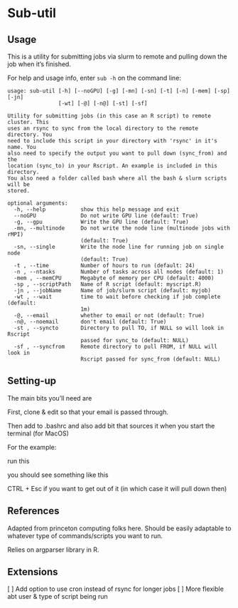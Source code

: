 Sub-util
================

## Usage

This is a utility for submitting jobs via slurm to remote and pulling
down the job when it’s finished.

For help and usage info, enter `sub -h` on the command line:

    usage: sub-util [-h] [--noGPU] [-g] [-mn] [-sn] [-t] [-n] [-mem] [-sp] [-jn]
                    [-wt] [-@] [-n@] [-st] [-sf]
    
    Utility for submitting jobs (in this case an R script) to remote cluster. This
    uses an rsync to sync from the local directory to the remote directory. You
    need to include this script in your directory with 'rsync' in it's name. You
    also need to specify the output you want to pull down (sync_from) and the
    location (sync_to) in your Rscript. An example is included in this directory.
    You also need a folder called bash where all the bash & slurm scripts will be
    stored.
    
    optional arguments:
      -h, --help           show this help message and exit
      --noGPU              Do not write GPU line (default: True)
      -g, --gpu            Write the GPU line (default: True)
      -mn, --multinode     Do not write the node line (multinode jobs with rMPI)
                           (default: True)
      -sn, --single        Write the node line for running job on single node
                           (default: True)
      -t , --time          Number of hours to run (default: 24)
      -n , --ntasks        Number of tasks across all nodes (default: 1)
      -mem , --memCPU      Megabyte of memory per CPU (default: 4000)
      -sp , --scriptPath   Name of R script (default: myscript.R)
      -jn , --jobName      Name of job/slurm script (default: myjob)
      -wt , --wait         time to wait before checking if job complete (default:
                           1m)
      -@, --email          whether to email or not (default: True)
      -n@, --noemail       don't email (default: True)
      -st , --syncto       Directory to pull TO, if NULL so will look in Rscript
                           passed for sync_to (default: NULL)
      -sf , --syncfrom     Remote directory to pull FROM, if NULL will look in
                           Rscript passed for sync_from (default: NULL)

## Setting-up

The main bits you’ll need are

First, clone & edit so that your email is passed through.

Then add to .bashrc and also add bit that sources it when you start the
terminal (for MacOS)

For the example:

run this

you should see something like this

CTRL + Esc if you want to get out of it (in which case it will pull down
then)

## References

Adapted from princeton computing folks here. Should be easily adaptable
to whatever type of commands/scripts you want to run.

Relies on argparser library in R.

## Extensions

[ ] Add option to use cron instead of rsync for longer jobs
[ ] More flexible abt user & type of script being run

